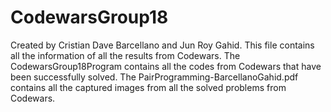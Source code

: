 # CodewarsGroup18
Created by Cristian Dave Barcellano and Jun Roy Gahid.
This file contains all the information of all the results from Codewars.
The CodewarsGroup18Program contains all the codes from Codewars that have been successfully solved.
The PairProgramming-BarcellanoGahid.pdf contains all the captured images from all the solved problems from Codewars.
